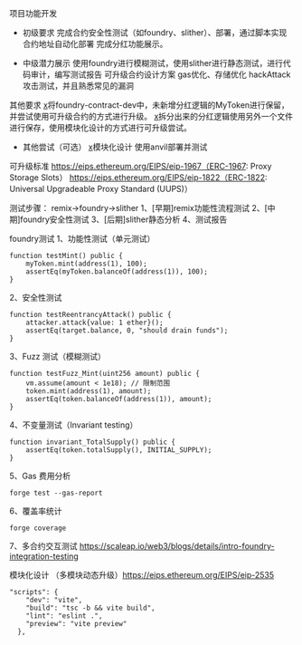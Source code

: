 项目功能开发

- 初级要求
[](合约)完成合约安全性测试（如foundry、slither）、部署，通过脚本实现合约地址自动化部署
[](前端)完成分红功能展示。

- 中级潜力展示
[](合约)使用foundry进行模糊测试，使用slither进行静态测试，进行代码审计，编写测试报告
[](合约)可升级合约设计方案
[](合约)gas优化、存储优化
[](合约)hackAttack攻击测试，并且熟悉常见的漏洞

其他要求
[x](合约)将foundry-contract-dev中，未新增分红逻辑的MyToken进行保留，并尝试使用可升级合约的方式进行升级。
[x](合约)拆分出来的分红逻辑使用另外一个文件进行保存，使用模块化设计的方式进行可升级尝试。

- 其他尝试（可选）
[x](合约)模块化设计
[](合约)使用anvil部署并测试

可升级标准
https://eips.ethereum.org/EIPS/eip-1967（ERC-1967: Proxy Storage Slots）
https://eips.ethereum.org/EIPS/eip-1822（ERC-1822: Universal Upgradeable Proxy Standard (UUPS)）


测试步骤：
remix->foundry->slither
1、[早期]remix功能性流程测试
2、[中期]foundry安全性测试
3、[后期]slither静态分析
4、测试报告

foundry测试
1、功能性测试（单元测试）
```
function testMint() public {
    myToken.mint(address(1), 100);
    assertEq(myToken.balanceOf(address(1)), 100);
}
```
2、安全性测试
```
function testReentrancyAttack() public {
    attacker.attack{value: 1 ether}();
    assertEq(target.balance, 0, "should drain funds");
}
```
3、Fuzz 测试（模糊测试）
```
function testFuzz_Mint(uint256 amount) public {
    vm.assume(amount < 1e18); // 限制范围
    token.mint(address(1), amount);
    assertEq(token.balanceOf(address(1)), amount);
}
```
4、不变量测试（Invariant testing）
```
function invariant_TotalSupply() public {
    assertEq(token.totalSupply(), INITIAL_SUPPLY);
}
```
5、Gas 费用分析
```
forge test --gas-report
```
6、覆盖率统计
```
forge coverage
```
7、多合约交互测试
https://scaleap.io/web3/blogs/details/intro-foundry-integration-testing


模块化设计
（多模块动态升级）https://eips.ethereum.org/EIPS/eip-2535

```
"scripts": {
    "dev": "vite",
    "build": "tsc -b && vite build",
    "lint": "eslint .",
    "preview": "vite preview"
  },
```